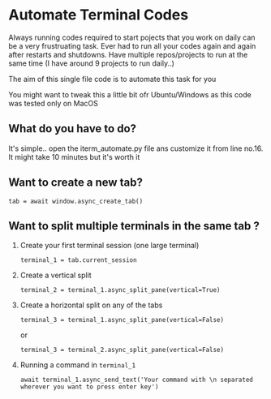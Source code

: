 # Automate Terminal Codes

Always running codes required to start pojects that you work on daily can be a very frustruating task. Ever had to run all your codes again and again after restarts and shutdowns. Have multiple repos/projects to run at the same time (I have around 9 projects to run daily..)

The aim of this single file code is to automate this task for you

You might want to tweak this a little bit ofr Ubuntu/Windows as this code was tested only on MacOS

## What do you have to do?

It's simple.. open the iterm_automate.py file ans customize it from line no.16. It might take 10 minutes but it's worth it

## Want to create a new tab?

```
tab = await window.async_create_tab()
```

## Want to split multiple terminals in the same tab ?

1. Create your first terminal session (one large terminal)
    ```
    terminal_1 = tab.current_session
    ```
2. Create a vertical split
    ```
    terminal_2 = terminal_1.async_split_pane(vertical=True)
    ```
3. Create a horizontal split on any of the tabs
    ```
    terminal_3 = terminal_1.async_split_pane(vertical=False)
    ```
    or
    ```
    terminal_3 = terminal_2.async_split_pane(vertical=False)
    ```
4.  Running a command in ```terminal_1```
    ```
    await terminal_1.async_send_text('Your command with \n separated wherever you want to press enter key')
    ```